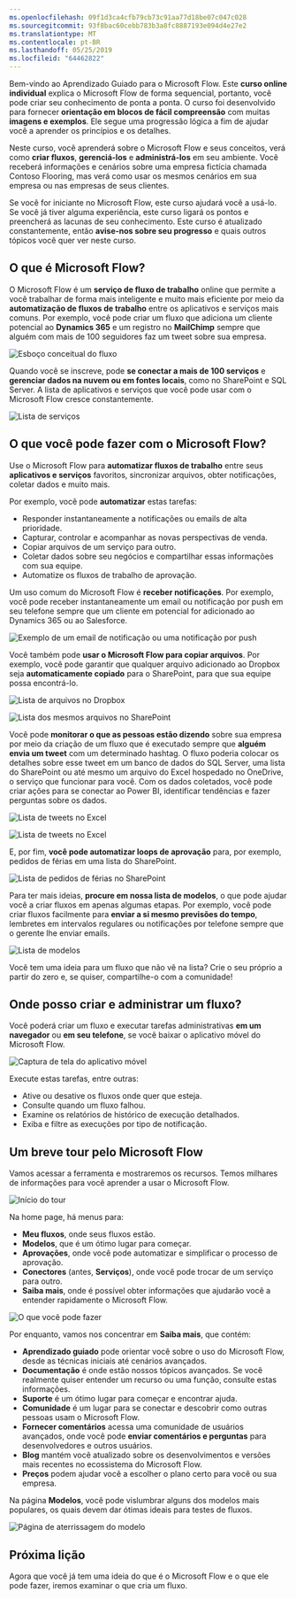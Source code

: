 ```yaml
---
ms.openlocfilehash: 09f1d3ca4cfb79cb73c91aa77d18be07c047c028
ms.sourcegitcommit: 93f8bac60cebb783b3a8fc8887193e094d4e27e2
ms.translationtype: MT
ms.contentlocale: pt-BR
ms.lasthandoff: 05/25/2019
ms.locfileid: "64462822"
---
```

Bem-vindo ao Aprendizado Guiado para o Microsoft Flow. Este **curso online individual** explica o Microsoft Flow de forma sequencial, portanto, você pode criar seu conhecimento de ponta a ponta. O curso foi desenvolvido para fornecer **orientação em blocos de fácil compreensão** com muitas **imagens e exemplos**. Ele segue uma progressão lógica a fim de ajudar você a aprender os princípios e os detalhes.

Neste curso, você aprenderá sobre o Microsoft Flow e seus conceitos, verá como **criar fluxos**, **gerenciá-los** e **administrá-los** em seu ambiente. Você receberá informações e cenários sobre uma empresa fictícia chamada Contoso Flooring, mas verá como usar os mesmos cenários em sua empresa ou nas empresas de seus clientes.

Se você for iniciante no Microsoft Flow, este curso ajudará você a usá-lo. Se você já tiver alguma experiência, este curso ligará os pontos e preencherá as lacunas de seu conhecimento. Este curso é atualizado constantemente, então **avise-nos sobre seu progresso** e quais outros tópicos você quer ver neste curso.

## <a name="what-is-microsoft-flow"></a>O que é Microsoft Flow?
O Microsoft Flow é um **serviço de fluxo de trabalho** online que permite a você trabalhar de forma mais inteligente e muito mais eficiente por meio da **automatização de fluxos de trabalho** entre os aplicativos e serviços mais comuns. Por exemplo, você pode criar um fluxo que adiciona um cliente potencial ao **Dynamics 365** e um registro no **MailChimp** sempre que alguém com mais de 100 seguidores faz um tweet sobre sua empresa.

![Esboço conceitual do fluxo](./media/learning-introduce-flow/conceptual.png)

Quando você se inscreve, pode **se conectar a mais de 100 serviços** e **gerenciar dados na nuvem ou em fontes locais**, como no SharePoint e SQL Server. A lista de aplicativos e serviços que você pode usar com o Microsoft Flow cresce constantemente.

![Lista de serviços](./media/learning-introduce-flow/services.png)

## <a name="what-can-you-do-with-microsoft-flow"></a>O que você pode fazer com o Microsoft Flow?
Use o Microsoft Flow para **automatizar fluxos de trabalho** entre seus **aplicativos e serviços** favoritos, sincronizar arquivos, obter notificações, coletar dados e muito mais. 

Por exemplo, você pode **automatizar** estas tarefas:

* Responder instantaneamente a notificações ou emails de alta prioridade.
* Capturar, controlar e acompanhar as novas perspectivas de venda.
* Copiar arquivos de um serviço para outro.
* Coletar dados sobre seu negócios e compartilhar essas informações com sua equipe.
* Automatize os fluxos de trabalho de aprovação.

Um uso comum do Microsoft Flow é **receber notificações**. Por exemplo, você pode receber instantaneamente um email ou notificação por push em seu telefone sempre que um cliente em potencial for adicionado ao Dynamics 365 ou ao Salesforce.

![Exemplo de um email de notificação ou uma notificação por push](./media/learning-introduce-flow/sales-lead.png)

Você também pode **usar o Microsoft Flow para copiar arquivos**. Por exemplo, você pode garantir que qualquer arquivo adicionado ao Dropbox seja **automaticamente copiado** para o SharePoint, para que sua equipe possa encontrá-lo.

![Lista de arquivos no Dropbox](./media/learning-introduce-flow/dropbox-files.png) 

![Lista dos mesmos arquivos no SharePoint](./media/learning-introduce-flow/sharepoint-files.png) 

Você pode **monitorar o que as pessoas estão dizendo** sobre sua empresa por meio da criação de um fluxo que é executado sempre que **alguém envia um tweet** com um determinado hashtag. O fluxo poderia colocar os detalhes sobre esse tweet em um banco de dados do SQL Server, uma lista do SharePoint ou até mesmo um arquivo do Excel hospedado no OneDrive, o serviço que funcionar para você. Com os dados coletados, você pode criar ações para se conectar ao Power BI, identificar tendências e fazer perguntas sobre os dados.

![Lista de tweets no Excel](./media/learning-introduce-flow/tweets-to-excel.png)

![Lista de tweets no Excel](./media/learning-introduce-flow/excel-tweets.png)

E, por fim, **você pode automatizar loops de aprovação** para, por exemplo, pedidos de férias em uma lista do SharePoint.

![Lista de pedidos de férias no SharePoint](./media/learning-introduce-flow/vacation-requests.png)

Para ter mais ideias, **procure em nossa lista de modelos**, o que pode ajudar você a criar fluxos em apenas algumas etapas. Por exemplo, você pode criar fluxos facilmente para **enviar a si mesmo previsões do tempo**, lembretes em intervalos regulares ou notificações por telefone sempre que o gerente lhe enviar emails.

![Lista de modelos](./media/learning-introduce-flow/templates-you-might-use.png)

Você tem uma ideia para um fluxo que não vê na lista? Crie o seu próprio a partir do zero e, se quiser, compartilhe-o com a comunidade!

## <a name="where-can-i-create-and-administer-a-flow"></a>Onde posso criar e administrar um fluxo?
Você poderá criar um fluxo e executar tarefas administrativas **em um navegador** ou **em seu telefone**, se você baixar o aplicativo móvel do Microsoft Flow.

![Captura de tela do aplicativo móvel](./media/learning-introduce-flow/screen-mobile-app.png)  

Execute estas tarefas, entre outras:

* Ative ou desative os fluxos onde quer que esteja.
* Consulte quando um fluxo falhou.
* Examine os relatórios de histórico de execução detalhados.
* Exiba e filtre as execuções por tipo de notificação.

## <a name="a-brief-tour-of-microsoft-flow"></a>Um breve tour pelo Microsoft Flow
Vamos acessar a ferramenta e mostraremos os recursos. Temos milhares de informações para você aprender a usar o Microsoft Flow.

![Início do tour](./media/learning-introduce-flow/start-of-tour.png)

Na home page, há menus para:

* **Meu fluxos**, onde seus fluxos estão.
* **Modelos**, que é um ótimo lugar para começar.
* **Aprovações**, onde você pode automatizar e simplificar o processo de aprovação.
* **Conectores** (antes, **Serviços**), onde você pode trocar de um serviço para outro.
* **Saiba mais**, onde é possível obter informações que ajudarão você a entender rapidamente o Microsoft Flow.

![O que você pode fazer](./media/learning-introduce-flow/what-you-can-do.png)

Por enquanto, vamos nos concentrar em **Saiba mais**, que contém:

* **Aprendizado guiado** pode orientar você sobre o uso do Microsoft Flow, desde as técnicas iniciais até cenários avançados.
* **Documentação** é onde estão nossos tópicos avançados. Se você realmente quiser entender um recurso ou uma função, consulte estas informações.
* **Suporte** é um ótimo lugar para começar e encontrar ajuda.
* **Comunidade** é um lugar para se conectar e descobrir como outras pessoas usam o Microsoft Flow.
* **Fornecer comentários** acessa uma comunidade de usuários avançados, onde você pode **enviar comentários e perguntas** para desenvolvedores e outros usuários.
* **Blog** mantém você atualizado sobre os desenvolvimentos e versões mais recentes no ecossistema do Microsoft Flow.
* **Preços** podem ajudar você a escolher o plano certo para você ou sua empresa.

Na página **Modelos**, você pode vislumbrar alguns dos modelos mais populares, os quais devem dar ótimas ideais para testes de fluxos.

![Página de aterrissagem do modelo](./media/learning-introduce-flow/template-page.png)

## <a name="next-lesson"></a>Próxima lição
Agora que você já tem uma ideia do que é o Microsoft Flow e o que ele pode fazer, iremos examinar o que cria um fluxo.

